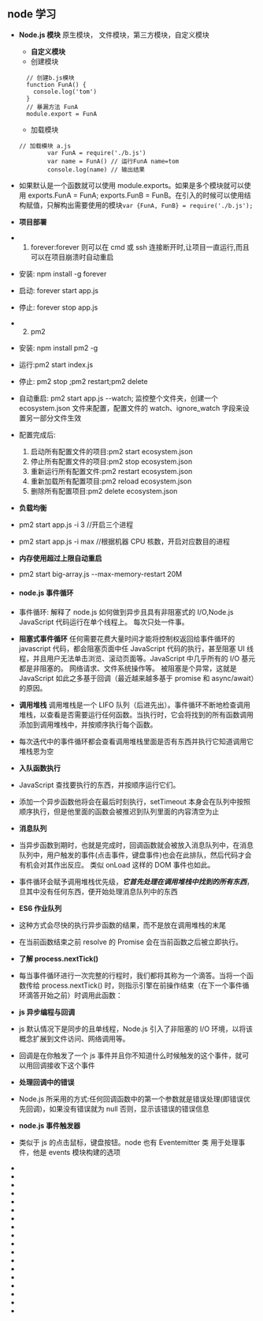 <!--
 * @Author: your name
 * @Date: 2021-07-10 06:15:54
 * @LastEditTime: 2021-07-10 09:06:42
 * @LastEditors: Please set LastEditors
 * @Description: In User Settings Edit
 * @FilePath: \notes\study notes\nodejs\node学习.md
-->

## node 学习

-   **Node.js 模块** 原生模块， 文件模块，第三方模块，自定义模块
    -   **自定义模块**
    -   创建模块
    ```
      // 创建b.js模块
      function FunA() {
        console.log('tom')
      }
      // 暴漏方法 FunA
      module.export = FunA
    ```
    -   加载模块
    ```
    // 加载模块 a.js
    		var FunA = require('./b.js')
    		var name = FunA() // 运行FunA name=tom
    		console.log(name) // 输出结果
    ```
-   如果默认是一个函数就可以使用 module.exports。如果是多个模块就可以使用 exports.FunA = FunA; exports.FunB = FunB。在引入的时候可以使用结构赋值，只解构出需要使用的模块`var {FunA, FunB} = require('./b.js');`
-   **项目部署**
-   1. forever:forever 则可以在 cmd 或 ssh 连接断开时,让项目一直运行,而且可以在项目崩溃时自动重启
-   安装: npm install -g forever
-   启动: forever start app.js
-   停止: forever stop app.js
-   2. pm2
-   安装: npm install pm2 -g
-   运行:pm2 start index.js
-   停止: pm2 stop ;pm2 restart;pm2 delete
-   自动重启: pm2 start app.js --watch; 监控整个文件夹，创建一个 ecosystem.json 文件来配置，配置文件的 watch、ignore_watch 字段来设置另一部分文件生效
-   配置完成后:
    1. 启动所有配置文件的项目:pm2 start ecosystem.json
    2. 停止所有配置文件的项目:pm2 stop ecosystem.json
    3. 重新运行所有配置文件:pm2 restart ecosystem.json
    4. 重新加载所有配置项目:pm2 reload ecosystem.json
    5. 删除所有配置项目:pm2 delete ecosystem.json
-   **负载均衡**
-   pm2 start app.js -i 3 //开启三个进程
-   pm2 start app.js -i max //根据机器 CPU 核数，开启对应数目的进程
-   **内存使用超过上限自动重启**
-   pm2 start big-array.js --max-memory-restart 20M
-   #### node.js 事件循环
-   事件循环: 解释了 node.js 如何做到异步且具有非阻塞式的 I/O,Node.js JavaScript 代码运行在单个线程上。 每次只处一件事。
-   **阻塞式事件循环** 任何需要花费大量时间才能将控制权返回给事件循环的 javascript 代码，都会阻塞页面中任 JavaScript 代码的执行，甚至阻塞 UI 线程，并且用户无法单击浏览、滚动页面等。JavaScript 中几乎所有的 I/O 基元都是非阻塞的。 网络请求、文件系统操作等。 被阻塞是个异常，这就是 JavaScript 如此之多基于回调（最近越来越多基于 promise 和 async/await）的原因。

-   **调用堆栈** 调用堆栈是一个 LIFO 队列（后进先出）。事件循环不断地检查调用堆栈，以查看是否需要运行任何函数。当执行时，它会将找到的所有函数调用添加到调用堆栈中，并按顺序执行每个函数。
-   每次迭代中的事件循环都会查看调用堆栈里面是否有东西并执行它知道调用它堆栈恩为空
-   **入队函数执行**
-   JavaScript 查找要执行的东西，并按顺序运行它们。
-   添加一个异步函数他将会在最后时刻执行，setTimeout 本身会在队列中按照顺序执行，但是他里面的函数会被推迟到队列里面的内容清空为止
-   **消息队列**
-   当异步函数到期时，也就是完成时，回调函数就会被放入消息队列中，在消息队列中，用户触发的事件(点击事件，键盘事件)也会在此排队，然后代码才会有机会对其作出反应。 类似 onLoad 这样的 DOM 事件也如此。
-   事件循环会赋予调用堆栈优先级，_**它首先处理在调用堆栈中找到的所有东西**_，旦其中没有任何东西，便开始处理消息队列中的东西
-   **ES6 作业队列**
-   这种方式会尽快的执行异步函数的结果，而不是放在调用堆栈的末尾
-   在当前函数结束之前 resolve 的 Promise 会在当前函数之后被立即执行。
-   **了解 process.nextTick()**
-   每当事件循环进行一次完整的行程时，我们都将其称为一个滴答。当将一个函数传给 process.nextTick() 时，则指示引擎在前操作结束（在下一个事件循环滴答开始之前）时调用此函数：
-   **js 异步编程与回调**
-   js 默认情况下是同步的且单线程，Node.js 引入了非阻塞的 I/O 环境，以将该概念扩展到文件访问、网络调用等。
-   回调是在你触发了一个 js 事件并且你不知道什么时候触发的这个事件，就可以用回调接收下这个事件
-   **处理回调中的错误**
-   Node.js 所采用的方式:任何回调函数中的第一个参数就是错误处理(即错误优先回调)，如果没有错误就为 null 否则，显示该错误的错误信息
-   **node.js 事件触发器**
-   类似于 js 的点击鼠标，键盘按钮。node 也有 Eventemitter 类 用于处理事件，他是 events 模块构建的选项
-
-
-
-
-
-
-
-
-
-
-
-
-
-
-
-
-
-
